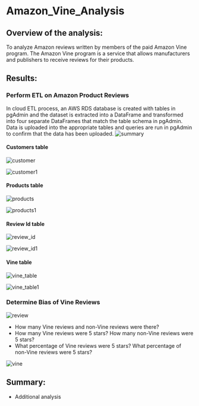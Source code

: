 # Amazon_Vine_Analysis
## Overview of the analysis:
To analyze Amazon reviews written by members of the paid Amazon Vine program. The Amazon Vine program is a service that allows manufacturers and publishers to receive reviews for their products.
## Results:

### Perform ETL on Amazon Product Reviews

 In cloud ETL process,  an AWS RDS database is created with tables in pgAdmin and the dataset is extracted into a DataFrame and transformed into four separate DataFrames that match the table schema in pgAdmin. Data is uploaded  into the appropriate tables and queries are run in pgAdmin to confirm that the data has been uploaded.
![summary](https://user-images.githubusercontent.com/84524153/134749273-e873d01e-22e7-4fbe-9f9b-ba4e8a25d971.png)

#### Customers table
![customer](https://user-images.githubusercontent.com/84524153/134749289-a2d358c2-cbde-41ba-999f-c7117e0e91cd.png)

![customer1](https://user-images.githubusercontent.com/84524153/134749291-2cffd8ef-d8d2-4514-b7f8-fbfdad8817a8.png)

#### Products table
![products](https://user-images.githubusercontent.com/84524153/134749296-5954b1b6-2ddd-48e4-bba6-9273600eb867.png)

![products1](https://user-images.githubusercontent.com/84524153/134749298-2a391f03-31b0-46fb-ac2c-de9c45fcc209.png)

#### Review Id table
![review_id](https://user-images.githubusercontent.com/84524153/134749312-35c25222-849b-4de5-aa73-3248f777d487.png)

![review_id1](https://user-images.githubusercontent.com/84524153/134749315-5f7c51ad-af14-4c26-8e2d-50f027f7db27.png)

#### Vine table
![vine_table](https://user-images.githubusercontent.com/84524153/134749323-15db4c43-995b-43a7-9268-1d0d47781227.png)

![vine_table1](https://user-images.githubusercontent.com/84524153/134749328-da772e1c-04ab-4a56-8fac-f2acca71a014.png)


### Determine Bias of Vine Reviews
![review](https://user-images.githubusercontent.com/84524153/134742201-d8489892-c3a5-482e-b5ca-81cd98d3efdd.png) 

- How many Vine reviews and non-Vine reviews were there?
- How many Vine reviews were 5 stars? How many non-Vine reviews were 5 stars?
- What percentage of Vine reviews were 5 stars? What percentage of non-Vine reviews were 5 stars?


![vine](https://user-images.githubusercontent.com/84524153/134742213-e7b61c40-b696-4f9b-8ea1-6b8594159980.png)

## Summary: 
- Additional analysis
